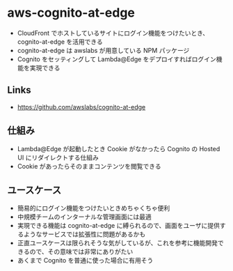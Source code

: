 # aws-cognito-at-edge

- CloudFront でホストしているサイトにログイン機能をつけたいとき、cognito-at-edge を活用できる
- cognito-at-edge は awslabs が用意している NPM パッケージ
- Cognito をセッティングして Lambda@Edge をデプロイすればログイン機能を実現できる

## Links
- https://github.com/awslabs/cognito-at-edge

## 仕組み
- Lambda@Edge が起動したとき Cookie がなかったら Cognito の Hosted UI にリダイレクトする仕組み
- Cookie があったらそのままコンテンツを閲覧できる

## ユースケース
- 簡易的にログイン機能をつけたいときめちゃくちゃ便利
- 中規模チームのインターナルな管理画面には最適
- 実現できる機能は cognito-at-edge に縛られるので、画面をユーザに提供するようなサービスでは拡張性に問題があるかも
- 正直ユースケースは限られそうな気がしているが、これを参考に機能開発できるので、その意味では非常にありがたい
- あくまで Cognito を普通に使った場合に有用そう
